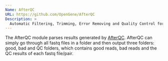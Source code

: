 ```yaml
---
Name: AfterQC
URL: https://github.com/OpenGene/AfterQC
Description: >
  Automatic Filtering, Trimming, Error Removing and Quality Control for fastq data.
---
```


The AfterQC module parses results generated by
[AfterQC](https://github.com/OpenGene/AfterQC). AfterQC can simply go through all fastq files in a folder and then output three folders: good, bad and QC folders, which contains good reads, bad reads and the QC results of each fastq file/pair.
